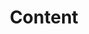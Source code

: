 ---
title: Content
summary: Settings for the Toroidal module in content front matter
weight: 2
platen:
  menu:
    collapse_section: true
---